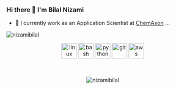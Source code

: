 ### Hi there 👋 I'm Bilal Nizami

- 🔭 I currently work as an Application Scientist at [ChemAxon](https://chemaxon.com/)  ...


<img align="center" src="https://github-readme-stats.vercel.app/api?username=nizamibilal&show_icons=true" alt="nizamibilal" />
<br/>
<p align="center">
  <img src="https://www.vectorlogo.zone/logos/linux/linux-icon.svg" alt="linux" width="40" height="40"/>
  <img src="https://www.vectorlogo.zone/logos/gnu_bash/gnu_bash-icon.svg" alt="bash" width="40" height="40"/>
  <img src="https://www.vectorlogo.zone/logos/python/python-icon.svg" alt="python" width="40" height="40"/>
  <img src="https://www.vectorlogo.zone/logos/git-scm/git-scm-icon.svg" alt="git" width="40" height="40"/>
  <img src="https://www.vectorlogo.zone/logos/amazon_aws/amazon_aws-icon.svg" alt="aws" width="40" height="40"/>
</p>
<br/>

<p align="center"> <img src="https://komarev.com/ghpvc/?username=nizamibilal" alt="nizamibilal" /> </p>

<!--
**nizamibilal/nizamibilal** is a ✨ _special_ ✨ repository because its `README.md` (this file) appears on your GitHub profile.

Here are some ideas to get you started:

- 🔭 I’m currently working on ...
- 🌱 I’m currently learning ...
- 👯 I’m looking to collaborate on ...
- 🤔 I’m looking for help with ...
- 💬 Ask me about ...
- 📫 How to reach me: ...
- 😄 Pronouns: ...
- ⚡ Fun fact: ...
-->
